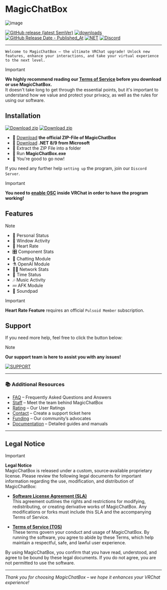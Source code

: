 # MagicChatBox 

![image](https://github.com/user-attachments/assets/3e4cf513-c87e-4ad0-b9d2-b0f1c24cb6d3)

[![GitHub release (latest SemVer)](https://img.shields.io/github/v/release/BoiHanny/vrcosc-magicchatbox?color=%23512BD4&label=%20&style=plastic)](https://github.com/BoiHanny/vrcosc-magicchatbox/releases/latest) [![downloads](https://img.shields.io/github/downloads/BoiHanny/vrcosc-magicchatbox/total?color=%23512BD4&label=Total%20download&logo=docusign&logoColor=white&style=plastic)](https://tooomm.github.io/github-release-stats/?username=BoiHanny&repository=vrcosc-magicchatbox) [![GitHub Release Date - Published_At](https://img.shields.io/github/release-date/BoiHanny/vrcosc-magicchatbox?color=%23512BD4&label=Last%20update&style=plastic)](https://github.com/BoiHanny/vrcosc-magicchatbox/releases) [![NET](https://img.shields.io/badge/.NET%208-Runtime%20-%23512BD4?style=plastic)](https://dotnet.microsoft.com/en-us/download/dotnet/thank-you/runtime-desktop-8.0.13-windows-x64-installer) [![Discord](https://img.shields.io/discord/1078818850218450994?color=%23512BD4&label=MagicChatbox&logo=discord&logoColor=white&style=plastic)](https://discord.gg/magicchatbox)

---

`Welcome to MagicChatBox – the ultimate VRChat upgrade! Unlock new features, enhance your interactions, and take your virtual experience to the next level.`

> [!IMPORTANT]
> **We highly recommend reading our [Terms of Service](https://github.com/BoiHanny/vrcosc-magicchatbox/blob/master/Security.md) before you download or use MagicChatBox.**  
> It doesn't take long to get through the essential points, but it's important to understand how we value and protect your privacy, as well as the rules for using our software.

## Installation

[![Download zip](https://custom-icon-badges.herokuapp.com/badge/-Download-%23512BD4?style=for-the-badge&logo=download&logoColor=white "Download")](https://github.com/BoiHanny/vrcosc-magicchatbox/releases/download/v0.9.075/MagicChatbox-0.9.075.zip)
[![Download zip](https://custom-icon-badges.herokuapp.com/badge/-Scan%20at%20VirusTotal-blue?style=for-the-badge&logo=virustotal&logoColor=white "virustotal")](https://www.virustotal.com/gui/file/01533802fb696b6dd746b05367fd97a5d9280e6f24cd13fa3032a784a774a290/detection)

- 🔳 [Download](https://github.com/BoiHanny/vrcosc-magicchatbox/releases/download/v0.9.075/MagicChatbox-0.9.075.zip) **the official ZIP-File of MagicChatBox**
- 🔳 [Download](https://dotnet.microsoft.com/en-us/download/dotnet/thank-you/runtime-desktop-8.0.13-windows-x64-installer) **.NET 8/9 from Microsoft**
- 🔳 Extract the ZIP File into a folder
- 🔳 Run **MagicChatBox.exe**
- 🔳 You're good to go now!

If you need any further help `setting up` the program, join our `Discord Server`.

> [!IMPORTANT]
> **You need to [enable OSC](https://youtu.be/OHjN_q6RqGY?t=80) inside VRChat in order to have the program working!**

## Features

> [!NOTE]
> - 💭 Personal Status  
> - 🧭 Window Activity  
> - 🩵 Heart Rate  
> - 🎛️ Component Stats  
> - 🧠 Chatting Module  
> - ⚗️ OpenAI Module  
> - ⛓️‍💥 Network Stats  
> - 📆 Time Status  
> - 🎶 Music Activity  
> - 💤 AFK Module  
> - 🎼 Soundpad  

> [!IMPORTANT]
> **Heart Rate Feature** requires an official `Pulsoid Member` subscription.

## Support

If you need more help, feel free to click the button below:

> [!NOTE]
> **Our support team is here to assist you with any issues!**

[![SUPPORT](https://github.com/user-attachments/assets/c08772f1-3075-4590-9744-3bcbcd15cfe9)](https://discord.gg/magicchatbox)

---

### 📚 Additional Resources
- [FAQ](information/FAQ.md) – Frequently Asked Questions and Answers
- [Staff](information/Staff.md) – Meet the team behind MagicChatBox
- [Rating](information/Rating.md) – Our User Ratings
- [Contact](https://discord.gg/magicchatbox) – Create a support ticket here
- [Funding](information/Funding.md) – Our community’s advocates
- [Documentation](https://github.com/BoiHanny/vrcosc-magicchatbox/wiki) – Detailed guides and manuals

---

## Legal Notice

> [!IMPORTANT]
> **Legal Notice**  
> MagicChatBox is released under a custom, source‑available proprietary license. Please review the following legal documents for important information regarding the use, modification, and distribution of MagicChatBox:
> 
> - **[Software License Agreement (SLA)](https://github.com/BoiHanny/vrcosc-magicchatbox/blob/master/License.md)**  
>   This agreement outlines the rights and restrictions for modifying, redistributing, or creating derivative works of MagicChatBox. Any modifications or forks must include this SLA and the accompanying Terms of Service.
> 
> - **[Terms of Service (TOS)](https://github.com/BoiHanny/vrcosc-magicchatbox/blob/master/Security.md)**  
>   These terms govern your conduct and usage of MagicChatBox. By running the software, you agree to abide by these Terms, which help maintain a respectful, safe, and lawful user experience.
> 
> By using MagicChatBox, you confirm that you have read, understood, and agree to be bound by these legal documents. If you do not agree, you are not permitted to use the software.

---

*Thank you for choosing MagicChatBox – we hope it enhances your VRChat experience!*
